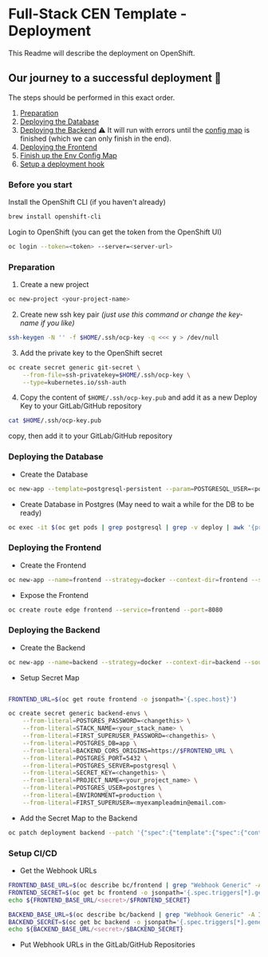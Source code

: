 # Full-Stack CEN Template - Deployment

This Readme will describe the deployment on OpenShift.

## Our journey to a successful deployment 🏁

The steps should be performed in this exact order.

1. [Preparation](#preparation)
2. [Deploying the Database](#database)
3. [Deploying the Backend](#backend) ⚠️ It will run with errors until the [config map](#env-config-map) is finished (which we can only finish in the end).
4. [Deploying the Frontend](#frontend)
5. [Finish up the Env Config Map](#env-config-map)
6. [Setup a deployment hook](#setup-a-deployment-hook)

### Before you start

Install the OpenShift CLI (if you haven't already)

```bash
brew install openshift-cli
```

Login to OpenShift (you can get the token from the OpenShift UI)

```bash
oc login --token=<token> --server=<server-url>
```

### Preparation

1. Create a new project

```bash
oc new-project <your-project-name>
```

2. Create new ssh key pair _(just use this command or change the key-name if you like)_

```bash
ssh-keygen -N '' -f $HOME/.ssh/ocp-key -q <<< y > /dev/null
```

3. Add the private key to the OpenShift secret

```bash
oc create secret generic git-secret \
    --from-file=ssh-privatekey=$HOME/.ssh/ocp-key \
    --type=kubernetes.io/ssh-auth
```

4. Copy the content of `$HOME/.ssh/ocp-key.pub` and add it as a new Deploy Key to your GitLab/GitHub repository

```bash
cat $HOME/.ssh/ocp-key.pub
```

copy, then add it to your GitLab/GitHub repository

### Deploying the Database

- Create the Database

```bash
oc new-app --template=postgresql-persistent --param=POSTGRESQL_USER=<postgres-user> --param=POSTGRESQL_PASSWORD=<postgres-password>

```

- Create Database in Postgres (May need to wait a while for the DB to be ready)

```bash
oc exec -it $(oc get pods | grep postgresql | grep -v deploy | awk '{print $1}') -- psql -c 'CREATE DATABASE app;'
```

### Deploying the Frontend

- Create the Frontend

```bash
oc new-app --name=frontend --strategy=docker --context-dir=frontend --source-secret=git-secret <ssh-git-url>
```

- Expose the Frontend

```bash
oc create route edge frontend --service=frontend --port=8080
```

### Deploying the Backend

- Create the Backend

```bash
oc new-app --name=backend --strategy=docker --context-dir=backend --source-secret=git-secret <ssh-git-url>
```

- Setup Secret Map

```bash

FRONTEND_URL=$(oc get route frontend -o jsonpath='{.spec.host}')

oc create secret generic backend-envs \
    --from-literal=POSTGRES_PASSWORD=<changethis> \
    --from-literal=STACK_NAME=<your_stack_name> \
    --from-literal=FIRST_SUPERUSER_PASSWORD=<changethis> \
    --from-literal=POSTGRES_DB=app \
    --from-literal=BACKEND_CORS_ORIGINS=https://$FRONTEND_URL \
    --from-literal=POSTGRES_PORT=5432 \
    --from-literal=POSTGRES_SERVER=postgresql \
    --from-literal=SECRET_KEY=<changethis> \
    --from-literal=PROJECT_NAME=<your_project_name> \
    --from-literal=POSTGRES_USER=postgres \
    --from-literal=ENVIRONMENT=production \
    --from-literal=FIRST_SUPERUSER=<myexampleadmin@email.com>
```

- Add the Secret Map to the Backend

```bash
oc patch deployment backend --patch '{"spec":{"template":{"spec":{"containers":[{"name":"backend","envFrom":[{"secretRef":{"name":"backend-envs"}}]}]}}}}'
```

### Setup CI/CD

- Get the Webhook URLs

```bash
FRONTEND_BASE_URL=$(oc describe bc/frontend | grep "Webhook Generic" -A 1 | tail -n 1 | tr -d ' ')
FRONTEND_SECRET=$(oc get bc frontend -o jsonpath='{.spec.triggers[*].generic.secret}')
echo ${FRONTEND_BASE_URL/<secret>/$FRONTEND_SECRET}
```

```bash
BACKEND_BASE_URL=$(oc describe bc/backend | grep "Webhook Generic" -A 1 | tail -n 1 | tr -d ' ')
BACKEND_SECRET=$(oc get bc backend -o jsonpath='{.spec.triggers[*].generic.secret}')
echo ${BACKEND_BASE_URL/<secret>/$BACKEND_SECRET}
```

- Put Webhook URLs in the GitLab/GitHub Repositories

<!-- 8. Create Extension in Postgres DB

```bash
oc exec -it $(oc get pods | grep postgresql | grep -v deploy | awk '{print $1}') -- psql -d app -c 'CREATE EXTENSION IF NOT EXISTS "uuid-ossp";'
``` -->
